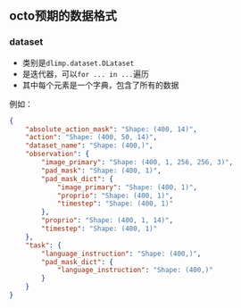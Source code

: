 ## octo预期的数据格式

### dataset

- 类别是`dlimp.dataset.DLataset`
- 是迭代器，可以`for ... in ...`遍历
- 其中每个元素是一个字典，包含了所有的数据

例如：
```json
{
    "absolute_action_mask": "Shape: (400, 14)",
    "action": "Shape: (400, 50, 14)",
    "dataset_name": "Shape: (400,)",
    "observation": {
        "image_primary": "Shape: (400, 1, 256, 256, 3)",
        "pad_mask": "Shape: (400, 1)",
        "pad_mask_dict": {
            "image_primary": "Shape: (400, 1)",
            "proprio": "Shape: (400, 1)",
            "timestep": "Shape: (400, 1)"
        },
        "proprio": "Shape: (400, 1, 14)",
        "timestep": "Shape: (400, 1)"
    },
    "task": {
        "language_instruction": "Shape: (400,)",
        "pad_mask_dict": {
            "language_instruction": "Shape: (400,)"
        }
    }
}
```